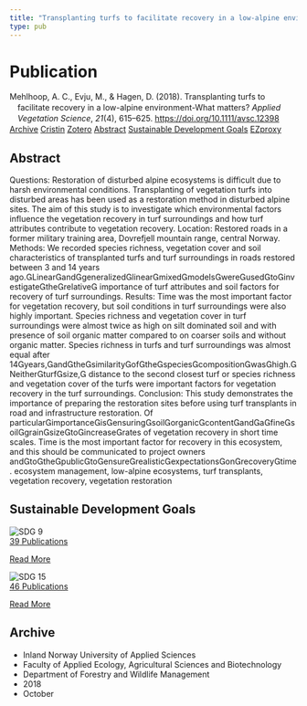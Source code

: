 ```yaml
---
title: "Transplanting turfs to facilitate recovery in a low-alpine environment-What matters?"
type: pub
---
```

<h1>Publication</h1>
<article id="csl-bib-container-6Q95GMLA" class="csl-bib-container">
  <div class="csl-bib-body" style="line-height: 1.35; padding-left: 1em; text-indent:-1em;">
  <div class="csl-entry">Mehlhoop, A. C., Evju, M., &amp; Hagen, D. (2018). Transplanting turfs to facilitate recovery in a low-alpine environment-What matters? <i>Applied Vegetation Science</i>, <i>21</i>(4), 615&#x2013;625. <a href="https://doi.org/10.1111/avsc.12398">https://doi.org/10.1111/avsc.12398</a></div>
</div>
  <div class="csl-bib-buttons">
    <a href="#taxonomy-article-6Q95GMLA" class="csl-bib-button">Archive</a>
    <a href="https://app.cristin.no/results/show.jsf?id=1620533" alt="Cristin URL" class="csl-bib-button">Cristin</a>
    <a href="http://zotero.org/groups/5022929/items/6Q95GMLA" alt="Zotero URL" class="csl-bib-button">Zotero</a>
    <a href="#abstract-article-6Q95GMLA" class="csl-bib-button">Abstract</a>
    <a href="#sdg-article-6Q95GMLA" class="csl-bib-button">Sustainable Development Goals</a>
    <a href="http://ezproxy.inn.no/login?url=https://doi.org/10.1111/avsc.12398" class="csl-bib-button">EZproxy</a>
  </div>
  <div id="csl-bib-meta-container-6Q95GMLA"></div>
</article>
<div id="csl-bib-meta-6Q95GMLA" class="csl-bib-meta">
  <article id="abstract-article-6Q95GMLA" class="abstract-article">
    <h1>Abstract</h1>
    Questions: Restoration of disturbed alpine ecosystems is difficult due to harsh environmental conditions. Transplanting of vegetation turfs into disturbed areas has  
been used as a restoration method in disturbed alpine sites. The aim of this study is to investigate which environmental factors influence the vegetation recovery in turf  
surroundings and how turf attributes contribute to vegetation recovery. 
Location: Restored roads in a former military training area, Dovrefjell mountain range, central Norway. 
Methods: We recorded species richness, vegetation cover and soil characteristics of  
transplanted turfs and turf surroundings in roads restored between 3 and 14 years ago.Linearandgeneralizedlinearmixedmodelswereusedtoinvestigatetherelative 
importance of turf attributes and soil factors for recovery of turf surroundings. 
Results: Time was the most important factor for vegetation recovery, but soil conditions in turf surroundings were also highly important. Species richness and vegetation cover in turf surroundings were almost twice as high on silt dominated soil and  with presence of soil organic matter compared to on coarser soils and without organic matter. Species richness in turfs and turf surroundings was almost equal after 14years,andthesimilarityofthespeciescompositionwashigh.Neitherturfsize, 
distance to the second closest turf or species richness and vegetation cover of the turfs were important factors for vegetation recovery in the turf surroundings. 
Conclusion: This study demonstrates the importance of preparing the restoration  sites before using turf transplants in road and infrastructure restoration. Of particularimportanceisensuringsoilorganiccontentandafinesoilgrainsizetoincreaserates of vegetation recovery in short time scales. Time is the most important factor  for recovery in this ecosystem, and this should be communicated to project owners  
andtothepublictoensurerealisticexpectationsonrecoverytime. 
ecosystem management, low-alpine ecosystems, turf transplants, vegetation recovery,  
vegetation restoration
  </article>
  <article id="sdg-article-6Q95GMLA" class="sdg-article">
    <h1>Sustainable Development Goals</h1>
    <div class="sdg-container"><div id="sdg9" class="sdg">
<img src="{{< params subfolder >}}images/sdg/sdg09_en.png" class="image" alt="SDG 9">
<div class="sdg-overlay">
<a href="{{< params subfolder >}}en/archive/?sdg=9#archive" class="sdg-publication-count"><span>39</span> Publications</a>
<p><a href="https://sdgs.un.org/goals/goal9" class="sdg-read-more">Read More</a></p>
</div>
</div> <div id="sdg15" class="sdg">
<img src="{{< params subfolder >}}images/sdg/sdg15_en.png" class="image" alt="SDG 15">
<div class="sdg-overlay">
<a href="{{< params subfolder >}}en/archive/?sdg=15#archive" class="sdg-publication-count"><span>46</span> Publications</a>
<p><a href="https://sdgs.un.org/goals/goal15" class="sdg-read-more">Read More</a></p>
</div>
</div></div>
  </article>
  <article id="taxonomy-article-6Q95GMLA" class="taxonomy-article">
    <h1>Archive</h1>
    <ul>
      <li>Inland Norway University of Applied Sciences</li>
      <li>Faculty of Applied Ecology, Agricultural Sciences and Biotechnology</li>
      <li>Department of Forestry and Wildlife Management</li>
      <li>2018</li>
      <li>October</li>
    </ul>
  </article>
</div>
